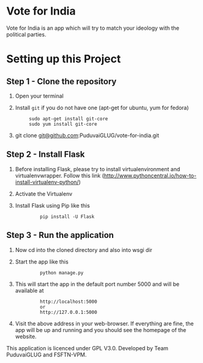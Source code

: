 # Vote for India
Vote for India is an app which will try to match your ideology with the political parties.

# Setting up this Project
## Step 1 - Clone the repository
1. Open your terminal
2. Install `git` if you do not have one (apt-get for ubuntu, yum for fedora)

            sudo apt-get install git-core
            sudo yum install git-core

3. git clone git@github.com:PuduvaiGLUG/vote-for-india.git

## Step 2 - Install Flask
1. Before installing Flask, please try to install virtualenvironment and virtualenvwrapper. Follow this link (http://www.pythoncentral.io/how-to-install-virtualenv-python/)

2. Activate the Virtualenv
3. Install Flask using Pip like this

                pip install -U Flask
                
## Step 3 - Run the application
1. Now cd into the cloned directory and also into wsgi dir
2. Start the app like this

                python manage.py
                
3. This will start the app in the default port number 5000 and will be available at

                http://localhost:5000
                or
                http://127.0.0.1:5000
                
4. Visit the above address in your web-browser. If everything are fine, the app will be up and running and you should see the homepage of the website.

This application is licenced under GPL V3.0. Developed by Team PuduvaiGLUG and FSFTN-VPM.

